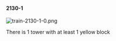 #### 2130-1
![train-2130-1-0.png](https://github.com/lil-lab/nlvr/raw/master/nlvr/train/images/42/train-2130-1-0.png "train-2130-1-0.png")

There is 1 tower with at least 1 yellow block